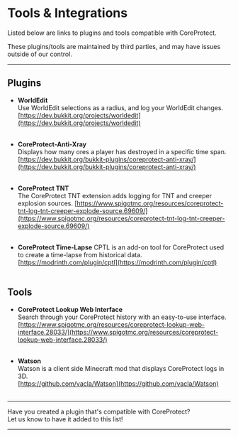 # Tools & Integrations

Listed below are links to plugins and tools compatible with CoreProtect.

These plugins/tools are maintained by third parties, and may have issues outside of our control.

---

## Plugins

* **WorldEdit**  
Use WorldEdit selections as a radius, and log your WorldEdit changes.
[https://dev.bukkit.org/projects/worldedit](https://dev.bukkit.org/projects/worldedit)  
&nbsp;

* **CoreProtect-Anti-Xray**  
Displays how many ores a player has destroyed in a specific time span.
[https://dev.bukkit.org/bukkit-plugins/coreprotect-anti-xray/](https://dev.bukkit.org/bukkit-plugins/coreprotect-anti-xray/)  
&nbsp;

* **CoreProtect TNT**  
The CoreProtect TNT extension adds logging for TNT and creeper explosion sources.
[https://www.spigotmc.org/resources/coreprotect-tnt-log-tnt-creeper-explode-source.69609/](https://www.spigotmc.org/resources/coreprotect-tnt-log-tnt-creeper-explode-source.69609/)  
&nbsp;

* **CoreProtect Time-Lapse**
CPTL is an add-on tool for CoreProtect used to create a time-lapse from historical data.
[https://modrinth.com/plugin/cptl](https://modrinth.com/plugin/cptl)  
&nbsp;

## Tools

* **CoreProtect Lookup Web Interface**  
Search through your CoreProtect history with an easy-to-use interface.  
[https://www.spigotmc.org/resources/coreprotect-lookup-web-interface.28033/](https://www.spigotmc.org/resources/coreprotect-lookup-web-interface.28033/)  
&nbsp;

* **Watson**  
Watson is a client side Minecraft mod that displays CoreProtect logs in 3D.  
[https://github.com/vacla/Watson](https://github.com/vacla/Watson)  
&nbsp;


---

Have you created a plugin that's compatible with CoreProtect?  
Let us know to have it added to this list!

---
